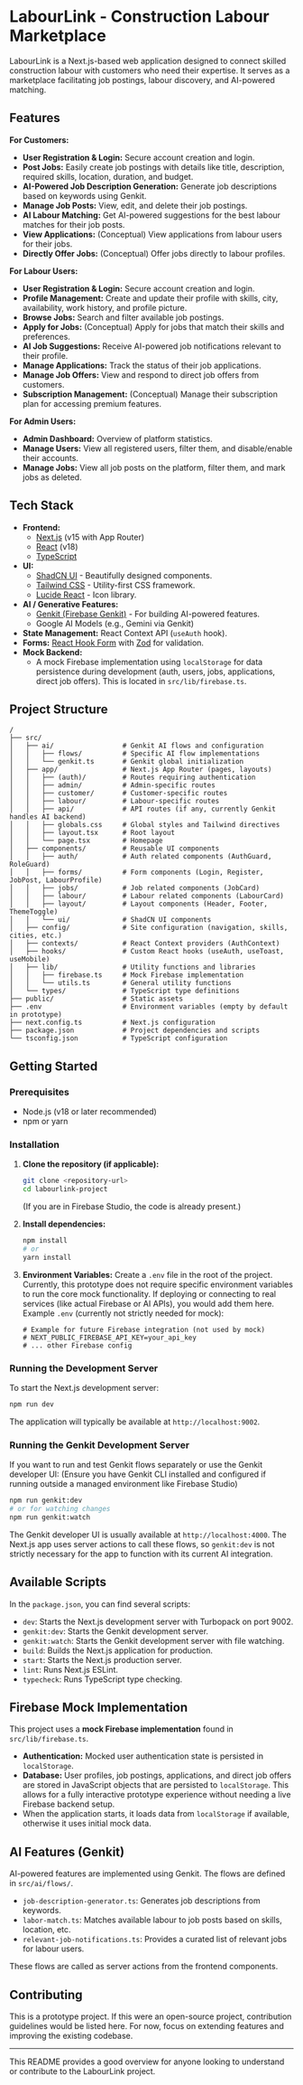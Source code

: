 
# LabourLink - Construction Labour Marketplace

LabourLink is a Next.js-based web application designed to connect skilled construction labour with customers who need their expertise. It serves as a marketplace facilitating job postings, labour discovery, and AI-powered matching.

## Features

**For Customers:**
*   **User Registration & Login:** Secure account creation and login.
*   **Post Jobs:** Easily create job postings with details like title, description, required skills, location, duration, and budget.
*   **AI-Powered Job Description Generation:** Generate job descriptions based on keywords using Genkit.
*   **Manage Job Posts:** View, edit, and delete their job postings.
*   **AI Labour Matching:** Get AI-powered suggestions for the best labour matches for their job posts.
*   **View Applications:** (Conceptual) View applications from labour users for their jobs.
*   **Directly Offer Jobs:** (Conceptual) Offer jobs directly to labour profiles.

**For Labour Users:**
*   **User Registration & Login:** Secure account creation and login.
*   **Profile Management:** Create and update their profile with skills, city, availability, work history, and profile picture.
*   **Browse Jobs:** Search and filter available job postings.
*   **Apply for Jobs:** (Conceptual) Apply for jobs that match their skills and preferences.
*   **AI Job Suggestions:** Receive AI-powered job notifications relevant to their profile.
*   **Manage Applications:** Track the status of their job applications.
*   **Manage Job Offers:** View and respond to direct job offers from customers.
*   **Subscription Management:** (Conceptual) Manage their subscription plan for accessing premium features.

**For Admin Users:**
*   **Admin Dashboard:** Overview of platform statistics.
*   **Manage Users:** View all registered users, filter them, and disable/enable their accounts.
*   **Manage Jobs:** View all job posts on the platform, filter them, and mark jobs as deleted.

## Tech Stack

*   **Frontend:**
    *   [Next.js](https://nextjs.org/) (v15 with App Router)
    *   [React](https://reactjs.org/) (v18)
    *   [TypeScript](https://www.typescriptlang.org/)
*   **UI:**
    *   [ShadCN UI](https://ui.shadcn.com/) - Beautifully designed components.
    *   [Tailwind CSS](https://tailwindcss.com/) - Utility-first CSS framework.
    *   [Lucide React](https://lucide.dev/) - Icon library.
*   **AI / Generative Features:**
    *   [Genkit (Firebase Genkit)](https://firebase.google.com/docs/genkit) - For building AI-powered features.
    *   Google AI Models (e.g., Gemini via Genkit)
*   **State Management:** React Context API (`useAuth` hook).
*   **Forms:** [React Hook Form](https://react-hook-form.com/) with [Zod](https://zod.dev/) for validation.
*   **Mock Backend:**
    *   A mock Firebase implementation using `localStorage` for data persistence during development (auth, users, jobs, applications, direct job offers). This is located in `src/lib/firebase.ts`.

## Project Structure

```
/
├── src/
│   ├── ai/                 # Genkit AI flows and configuration
│   │   ├── flows/          # Specific AI flow implementations
│   │   └── genkit.ts       # Genkit global initialization
│   ├── app/                # Next.js App Router (pages, layouts)
│   │   ├── (auth)/         # Routes requiring authentication
│   │   ├── admin/          # Admin-specific routes
│   │   ├── customer/       # Customer-specific routes
│   │   ├── labour/         # Labour-specific routes
│   │   ├── api/            # API routes (if any, currently Genkit handles AI backend)
│   │   ├── globals.css     # Global styles and Tailwind directives
│   │   ├── layout.tsx      # Root layout
│   │   └── page.tsx        # Homepage
│   ├── components/         # Reusable UI components
│   │   ├── auth/           # Auth related components (AuthGuard, RoleGuard)
│   │   ├── forms/          # Form components (Login, Register, JobPost, LabourProfile)
│   │   ├── jobs/           # Job related components (JobCard)
│   │   ├── labour/         # Labour related components (LabourCard)
│   │   ├── layout/         # Layout components (Header, Footer, ThemeToggle)
│   │   └── ui/             # ShadCN UI components
│   ├── config/             # Site configuration (navigation, skills, cities, etc.)
│   ├── contexts/           # React Context providers (AuthContext)
│   ├── hooks/              # Custom React hooks (useAuth, useToast, useMobile)
│   ├── lib/                # Utility functions and libraries
│   │   ├── firebase.ts     # Mock Firebase implementation
│   │   └── utils.ts        # General utility functions
│   └── types/              # TypeScript type definitions
├── public/                 # Static assets
├── .env                    # Environment variables (empty by default in prototype)
├── next.config.ts          # Next.js configuration
├── package.json            # Project dependencies and scripts
└── tsconfig.json           # TypeScript configuration
```

## Getting Started

### Prerequisites

*   Node.js (v18 or later recommended)
*   npm or yarn

### Installation

1.  **Clone the repository (if applicable):**
    ```bash
    git clone <repository-url>
    cd labourlink-project
    ```
    (If you are in Firebase Studio, the code is already present.)

2.  **Install dependencies:**
    ```bash
    npm install
    # or
    yarn install
    ```

3.  **Environment Variables:**
    Create a `.env` file in the root of the project. Currently, this prototype does not require specific environment variables to run the core mock functionality. If deploying or connecting to real services (like actual Firebase or AI APIs), you would add them here.
    Example `.env` (currently not strictly needed for mock):
    ```env
    # Example for future Firebase integration (not used by mock)
    # NEXT_PUBLIC_FIREBASE_API_KEY=your_api_key
    # ... other Firebase config
    ```

### Running the Development Server

To start the Next.js development server:

```bash
npm run dev
```
The application will typically be available at `http://localhost:9002`.

### Running the Genkit Development Server

If you want to run and test Genkit flows separately or use the Genkit developer UI:
(Ensure you have Genkit CLI installed and configured if running outside a managed environment like Firebase Studio)

```bash
npm run genkit:dev
# or for watching changes
npm run genkit:watch
```
The Genkit developer UI is usually available at `http://localhost:4000`.
The Next.js app uses server actions to call these flows, so `genkit:dev` is not strictly necessary for the app to function with its current AI integration.

## Available Scripts

In the `package.json`, you can find several scripts:

*   `dev`: Starts the Next.js development server with Turbopack on port 9002.
*   `genkit:dev`: Starts the Genkit development server.
*   `genkit:watch`: Starts the Genkit development server with file watching.
*   `build`: Builds the Next.js application for production.
*   `start`: Starts the Next.js production server.
*   `lint`: Runs Next.js ESLint.
*   `typecheck`: Runs TypeScript type checking.

## Firebase Mock Implementation

This project uses a **mock Firebase implementation** found in `src/lib/firebase.ts`.
*   **Authentication:** Mocked user authentication state is persisted in `localStorage`.
*   **Database:** User profiles, job postings, applications, and direct job offers are stored in JavaScript objects that are persisted to `localStorage`. This allows for a fully interactive prototype experience without needing a live Firebase backend setup.
*   When the application starts, it loads data from `localStorage` if available, otherwise it uses initial mock data.

## AI Features (Genkit)

AI-powered features are implemented using Genkit. The flows are defined in `src/ai/flows/`.
*   `job-description-generator.ts`: Generates job descriptions from keywords.
*   `labor-match.ts`: Matches available labour to job posts based on skills, location, etc.
*   `relevant-job-notifications.ts`: Provides a curated list of relevant jobs for labour users.

These flows are called as server actions from the frontend components.

## Contributing

This is a prototype project. If this were an open-source project, contribution guidelines would be listed here. For now, focus on extending features and improving the existing codebase.

---

This README provides a good overview for anyone looking to understand or contribute to the LabourLink project.
